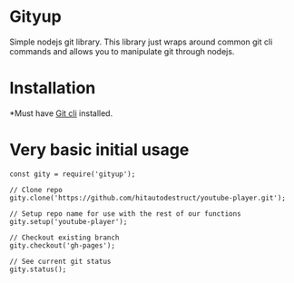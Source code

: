 # Gityup

Simple nodejs git library.
This library just wraps around common git cli commands and allows you to manipulate git through nodejs.

# Installation

*Must have [Git cli](https://git-scm.com/downloads) installed.

# Very basic initial usage

```
const gity = require('gityup');

// Clone repo
gity.clone('https://github.com/hitautodestruct/youtube-player.git');

// Setup repo name for use with the rest of our functions
gity.setup('youtube-player');

// Checkout existing branch
gity.checkout('gh-pages');

// See current git status
gity.status();

```
